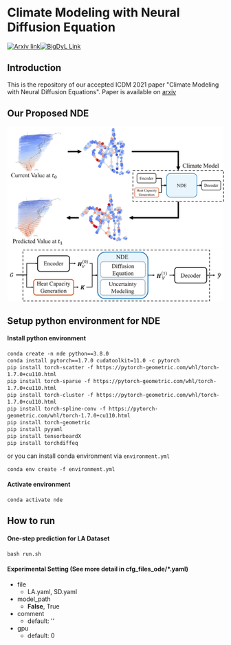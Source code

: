 # Climate Modeling with Neural Diffusion Equation
[![Arxiv link](https://img.shields.io/static/v1?label=arXiv&message=LT-OCF&color=red&logo=arxiv)](https://arxiv.org/abs/2108.06208)[![BigDyL Link](https://img.shields.io/static/v1?label=&message=BigDyL&color=blue)](https://sites.google.com/view/npark/home?authuser=0)

## Introduction
This is the repository of our accepted ICDM 2021 paper "Climate Modeling with Neural Diffusion Equations". Paper is available on [arxiv](https://arxiv.org/abs/2111.06011)

## Our Proposed NDE
<img src="img/fig.png">
<img src="img/NDE.png">

## Setup python environment for NDE

#### Install python environment
```{bash}
conda create -n nde python==3.8.0
conda install pytorch==1.7.0 cudatoolkit=11.0 -c pytorch
pip install torch-scatter -f https://pytorch-geometric.com/whl/torch-1.7.0+cu110.html
pip install torch-sparse -f https://pytorch-geometric.com/whl/torch-1.7.0+cu110.html
pip install torch-cluster -f https://pytorch-geometric.com/whl/torch-1.7.0+cu110.html
pip install torch-spline-conv -f https://pytorch-geometric.com/whl/torch-1.7.0+cu110.html
pip install torch-geometric
pip install pyyaml
pip install tensorboardX
pip install torchdiffeq
```

or you can install conda environment via `environment.yml`
```{bash}
conda env create -f environment.yml
```

#### Activate environment
```{bash}
conda activate nde
```

## How to run

#### One-step prediction for LA Dataset
```{bash}
bash run.sh
```

#### Experimental Setting (See more detail in cfg_files_ode/*.yaml)
- file
    - LA.yaml, SD.yaml
- model_path
    - **False**, True
- comment
    - default: ''
- gpu
    - default: 0
